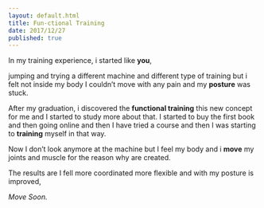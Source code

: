 ```yaml
---
layout: default.html
title: Fun-ctional Training
date: 2017/12/27
published: true
---
```


In my training experience, i started like **you**,

jumping and trying a different machine and different type of training but i felt not inside my body I couldn’t move with any pain and my **posture** was stuck.

After my graduation, i discovered the **functional training** this new concept for me and I started to study more about that. I started to buy the first book and then going online and then I have tried a course and then I was starting to **training** myself in that way.

Now I don’t look anymore at the machine but I feel my body and i **move** my joints and muscle for the reason why are created.

The results are I fell more coordinated more flexible and with my posture is improved,

_Move Soon._

